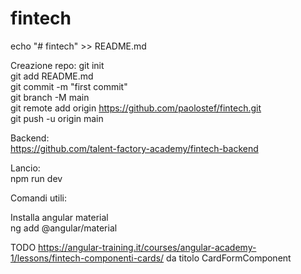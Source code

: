 # fintech
echo "# fintech" >> README.md

Creazione repo:
git init \
git add README.md \
git commit -m "first commit" \
git branch -M main \
git remote add origin https://github.com/paolostef/fintech.git \
git push -u origin main 

Backend: \
https://github.com/talent-factory-academy/fintech-backend 

Lancio: \
npm run dev

Comandi utili:

Installa angular material \
ng add @angular/material

TODO
https://angular-training.it/courses/angular-academy-1/lessons/fintech-componenti-cards/
da titolo CardFormComponent

